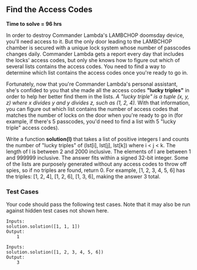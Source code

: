 ## Find the Access Codes
**Time to solve = 96 hrs**

In order to destroy Commander Lambda's LAMBCHOP doomsday device, you'll need access to it. But the only door leading to the LAMBCHOP chamber is secured with a unique lock system whose number of passcodes changes daily. Commander Lambda gets a report every day that includes the locks' access codes, but only she knows how to figure out which of several lists contains the access codes. You need to find a way to determine which list contains the access codes once you're ready to go in.

Fortunately, now that you're Commander Lambda's personal assistant, she's confided to you that she made all the access codes **"lucky triples"** in order to help her better find them in the lists. _A "lucky triple" is a tuple (x, y, z) where x divides y and y divides z, such as (1, 2, 4)._ With that information, you can figure out which list contains the number of access codes that matches the number of locks on the door when you're ready to go in (for example, if there's 5 passcodes, you'd need to find a list with 5 "lucky triple" access codes).

Write a function **solution(l)** that takes a list of positive integers l and counts the number of "lucky triples" of (lst[i], lst[j], lst[k]) where i < j < k. The length of l is between 2 and 2000 inclusive. The elements of l are between 1 and 999999 inclusive. The answer fits within a signed 32-bit integer. Some of the lists are purposely generated without any access codes to throw off spies, so if no triples are found, return 0. For example, [1, 2, 3, 4, 5, 6] has the triples: [1, 2, 4], [1, 2, 6], [1, 3, 6], making the answer 3 total.

### Test Cases
Your code should pass the following test cases. Note that it may also be run against hidden test cases not shown here.
	
	Inputs:
	solution.solution([1, 1, 1])
	Output:
		1
	
	Inputs:
	solution.solution([1, 2, 3, 4, 5, 6])
	Output:
		3
